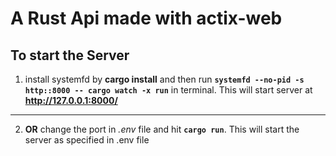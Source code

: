 # A Rust Api made with actix-web

## To start the **Server**

1. install systemfd by **cargo install** and then run **`systemfd --no-pid -s http::8000 -- cargo watch -x run`** in
  terminal. This will start server at **http://127.0.0.1:8000/**
  
  -------------------------------------------------------------------------------------------
  
2. **OR** change the port in *.env* file and hit **`cargo run`**. This will start the server as specified in .env file
